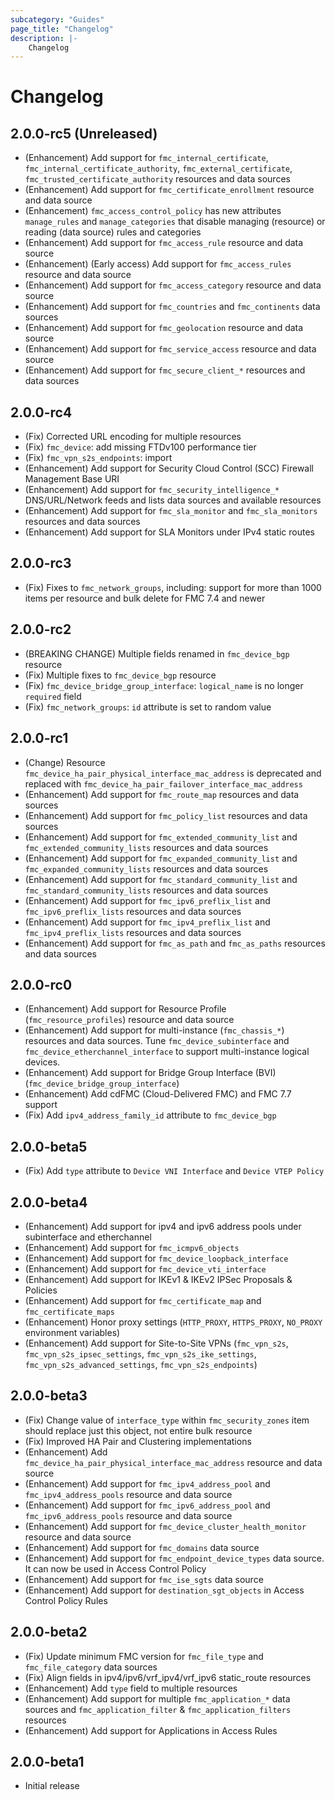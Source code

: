 ```yaml
---
subcategory: "Guides"
page_title: "Changelog"
description: |-
    Changelog
---
```


# Changelog

## 2.0.0-rc5 (Unreleased)

- (Enhancement) Add support for `fmc_internal_certificate`, `fmc_internal_certificate_authority`, `fmc_external_certificate`, `fmc_trusted_certificate_authority` resources and data sources
- (Enhancement) Add support for `fmc_certificate_enrollment` resource and data source
- (Enhancement) `fmc_access_control_policy` has new attributes `manage_rules` and `manage_categories` that disable managing (resource) or reading (data source) rules and categories
- (Enhancement) Add support for `fmc_access_rule` resource and data source
- (Enhancement) (Early access) Add support for `fmc_access_rules` resource and data source
- (Enhancement) Add support for `fmc_access_category` resource and data source
- (Enhancement) Add support for `fmc_countries` and `fmc_continents` data sources
- (Enhancement) Add support for `fmc_geolocation` resource and data source
- (Enhancement) Add support for `fmc_service_access` resource and data source
- (Enhancement) Add support for `fmc_secure_client_*` resources and data sources

## 2.0.0-rc4

- (Fix) Corrected URL encoding for multiple resources
- (Fix) `fmc_device`: add missing FTDv100 performance tier
- (Fix) `fmc_vpn_s2s_endpoints`: import
- (Enhancement) Add support for Security Cloud Control (SCC) Firewall Management Base URI
- (Enhancement) Add support for `fmc_security_intelligence_*` DNS/URL/Network feeds and lists data sources and available resources
- (Enhancement) Add support for `fmc_sla_monitor` and `fmc_sla_monitors` resources and data sources
- (Enhancement) Add support for SLA Monitors under IPv4 static routes

## 2.0.0-rc3

- (Fix) Fixes to `fmc_network_groups`, including: support for more than 1000 items per resource and bulk delete for FMC 7.4 and newer

## 2.0.0-rc2

- (BREAKING CHANGE) Multiple fields renamed in `fmc_device_bgp` resource
- (Fix) Multiple fixes to `fmc_device_bgp` resource
- (Fix) `fmc_device_bridge_group_interface`: `logical_name` is no longer `required` field
- (Fix) `fmc_network_groups`: `id` attribute is set to random value

## 2.0.0-rc1

- (Change) Resource `fmc_device_ha_pair_physical_interface_mac_address` is deprecated and replaced with `fmc_device_ha_pair_failover_interface_mac_address`
- (Enhancement) Add support for `fmc_route_map` resources and data sources
- (Enhancement) Add support for `fmc_policy_list` resources and data sources
- (Enhancement) Add support for `fmc_extended_community_list` and `fmc_extended_community_lists` resources and data sources
- (Enhancement) Add support for `fmc_expanded_community_list` and `fmc_expanded_community_lists` resources and data sources
- (Enhancement) Add support for `fmc_standard_community_list` and `fmc_standard_community_lists` resources and data sources
- (Enhancement) Add support for `fmc_ipv6_preflix_list` and `fmc_ipv6_preflix_lists` resources and data sources
- (Enhancement) Add support for `fmc_ipv4_preflix_list` and `fmc_ipv4_preflix_lists` resources and data sources
- (Enhancement) Add support for `fmc_as_path` and `fmc_as_paths` resources and data sources

## 2.0.0-rc0

- (Enhancement) Add support for Resource Profile (`fmc_resource_profiles`) resource and data source
- (Enhancement) Add support for multi-instance (`fmc_chassis_*`) resources and data sources. Tune `fmc_device_subinterface` and `fmc_device_etherchannel_interface` to support multi-instance logical devices.
- (Enhancement) Add support for Bridge Group Interface (BVI)  (`fmc_device_bridge_group_interface`)
- (Enhancement) Add cdFMC (Cloud-Delivered FMC) and FMC 7.7 support
- (Fix) Add `ipv4_address_family_id` attribute to `fmc_device_bgp`

## 2.0.0-beta5

- (Fix) Add `type` attribute to `Device VNI Interface` and `Device VTEP Policy`

## 2.0.0-beta4

- (Enhancement) Add support for ipv4 and ipv6 address pools under subinterface and etherchannel
- (Enhancement) Add support for `fmc_icmpv6_objects`
- (Enhancement) Add support for `fmc_device_loopback_interface`
- (Enhancement) Add support for `fmc_device_vti_interface`
- (Enhancement) Add support for IKEv1 & IKEv2 IPSec Proposals & Policies
- (Enhancement) Add support for `fmc_certificate_map` and `fmc_certificate_maps`
- (Enhancement) Honor proxy settings (`HTTP_PROXY`, `HTTPS_PROXY`, `NO_PROXY` environment variables)
- (Enhancement) Add support for Site-to-Site VPNs (`fmc_vpn_s2s`, `fmc_vpn_s2s_ipsec_settings`, `fmc_vpn_s2s_ike_settings`, `fmc_vpn_s2s_advanced_settings`, `fmc_vpn_s2s_endpoints`)

## 2.0.0-beta3

- (Fix) Change value of `interface_type` within `fmc_security_zones` item should replace just this object, not entire bulk resource
- (Fix) Improved HA Pair and Clustering implementations
- (Enhancement) Add `fmc_device_ha_pair_physical_interface_mac_address` resource and data source
- (Enhancement) Add support for `fmc_ipv4_address_pool` and `fmc_ipv4_address_pools` resource and data source
- (Enhancement) Add support for `fmc_ipv6_address_pool` and `fmc_ipv6_address_pools` resource and data source
- (Enhancement) Add support for `fmc_device_cluster_health_monitor` resource and data source
- (Enhancement) Add support for `fmc_domains` data source
- (Enhancement) Add support for `fmc_endpoint_device_types` data source. It can now be used in Access Control Policy
- (Enhancement) Add support for `fmc_ise_sgts` data source
- (Enhancement) Add support for `destination_sgt_objects` in Access Control Policy Rules

## 2.0.0-beta2

- (Fix) Update minimum FMC version for `fmc_file_type` and `fmc_file_category` data sources
- (Fix) Align fields in ipv4/ipv6/vrf_ipv4/vrf_ipv6 static_route resources
- (Enhancement) Add `type` field to multiple resources
- (Enhancement) Add support for multiple `fmc_application_*` data sources and `fmc_application_filter` & `fmc_application_filters` resources
- (Enhancement) Add support for Applications in Access Rules

## 2.0.0-beta1

- Initial release

